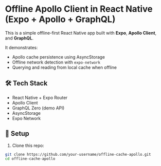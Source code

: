 # Offline Apollo Client in React Native (Expo + Apollo + GraphQL)

This is a simple offline-first React Native app built with **Expo**, **Apollo Client**, and **GraphQL**.

It demonstrates:

- Apollo cache persistence using AsyncStorage
- Offline network detection with `expo-network`
- Querying and reading from local cache when offline

## 🛠 Tech Stack

- React Native + Expo Router
- Apollo Client
- GraphQL Zero (demo API)
- AsyncStorage
- Expo Network

## 🔧 Setup

1. Clone this repo:

```bash
git clone https://github.com/your-username/offline-cache-apollo.git
cd offline-cache-apollo
